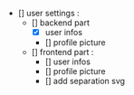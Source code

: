 


- [] user settings :
    - [] backend part
        - [x] user infos  
        - [] profile picture
    - [] frontend part :
        - []  user infos  
        - [] profile picture
        - [] add separation svg
